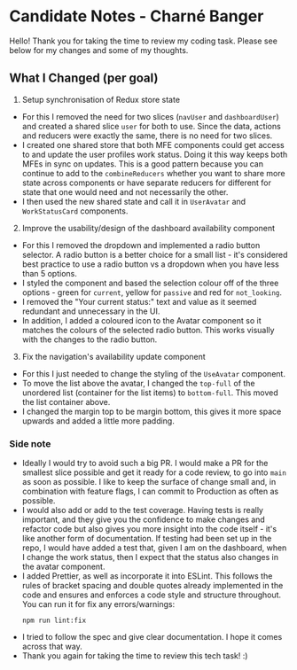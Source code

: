 # Candidate Notes - Charné Banger

Hello! Thank you for taking the time to review my coding task. Please see below for my changes and some of my thoughts.

## What I Changed (per goal)

1. Setup synchronisation of Redux store state
- For this I removed the need for two slices (`navUser` and `dashboardUser`) and created a shared slice `user` for both to use. Since the data, actions and reducers were exactly the same, there is no need for two slices.
- I created one shared store that both MFE components could get access to and update the user profiles work status. Doing it this way keeps both MFEs in sync on updates. This is a good pattern because you can continue to add to the `combineReducers` whether you want to share more state across components or have separate reducers for different for state that one would need and not necessarily the other.
- I then used the new shared state and call it in `UserAvatar` and `WorkStatusCard` components. 

2. Improve the usability/design of the dashboard availability component
- For this I removed the dropdown and implemented a radio button selector. A radio button is a better choice for a small list - it's considered best practice to use a radio button vs a dropdown when you have less than 5 options.
- I styled the component and based the selection colour off of the three options - green for `current`, yellow for `passive` and red for `not_looking`.
- I removed the "Your current status:" text and value as it seemed redundant and unnecessary in the UI.
- In addition, I added a coloured icon to the Avatar component so it matches the colours of the selected radio button. This works visually with the changes to the radio button.

3. Fix the navigation's availability update component
- For this I just needed to change the styling of the `UseAvatar` component.
- To move the list above the avatar, I changed the `top-full` of the unordered list (container for the list items) to `bottom-full`. This moved the list container above. 
- I changed the margin top to be margin bottom, this gives it more space upwards and added a little more padding.

### Side note

- Ideally I would try to avoid such a big PR. I would make a PR for the smallest slice possible and get it ready for a code review, to go into `main` as soon as possible. I like to keep the surface of change small and, in combination with feature flags, I can commit to Production as often as possible.
- I would also add or add to the test coverage. Having tests is really important, and they give you the confidence to make changes and refactor code but also gives you more insight into the code itself - it's like another form of documentation. If testing had been set up in the repo, I would have added a test that, given I am on the dashboard, when I change the work status, then I expect that the status also changes in the avatar component.
- I added Prettier, as well as incorporate it into ESLint. This follows the rules of bracket spacing and double quotes already implemented in the code and ensures and enforces a code style and structure throughout. You can run it for fix any errors/warnings:
   ```
   npm run lint:fix
   ```
- I tried to follow the spec and give clear documentation. I hope it comes across that way.
- Thank you again for taking the time to review this tech task! :)
